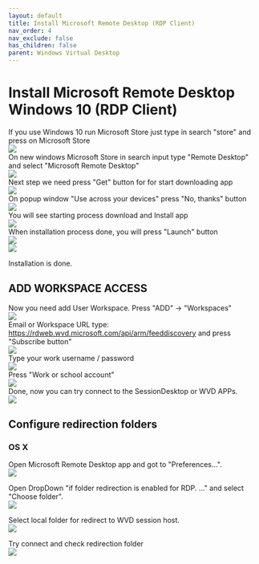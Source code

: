 ```yaml
---
layout: default
title: Install Microsoft Remote Desktop (RDP Client)
nav_order: 4
nav_exclude: false
has_children: false
parent: Windows Virtual Desktop
---
```


# Install Microsoft Remote Desktop Windows 10 (RDP Client)
If you use Windows 10 run Microsoft Store just type in search "store" and press on Microsoft Store  
![](images/step_01.png)     
On new windows Microsoft Store in search input type "Remote Desktop" and select "Microsoft Remote Desktop"  
![](images/step_02.png)    
Next step we need press "Get" button for for start downloading app   
![](images/step_03.png)   
On popup window "Use across your devices" press "No, thanks" button  
![](images/step_04.png)  
You will see starting process download and Install app  
![](images/step_05.png)  
When installation process done, you will press "Launch" button  
![](images/step_06.png)  
![](images/step_07.png)     
  
Installation is done.  


## ADD WORKSPACE ACCESS 
Now you need add User Workspace. Press "ADD" -> "Workspaces"  
![](images/step_08.png)  
Email or Workspace URL type: https://rdweb.wvd.microsoft.com/api/arm/feeddiscovery  and press "Subscribe button"  
![](images/step_09.png)    
Type your work username / password  
![](images/step_10.png)   
Press "Work or school account"    
![](images/step_11.png)  
Done, now you can try connect to the SessionDesktop or WVD APPs.  
![](images/step_12.png)   

## Configure redirection folders  
### OS X  
Open Microsoft Remote Desktop app and got to "Preferences...".  
![](images/WVD_OSX_CLIENT_01.png)   

Open DropDown "if folder redirection is enabled for RDP. ..." and select "Choose folder".  
![](images/WVD_OSX_CLIENT_02.png)   

Select local folder for redirect to WVD session host.  
![](images/WVD_OSX_CLIENT_03.png)   

Try connect and check redirection folder  
![](images/WVD_OSX_CLIENT_04.png)   

